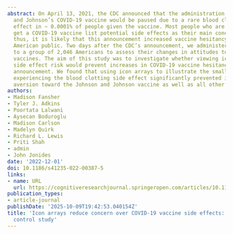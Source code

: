 ```yaml
---
abstract: On April 13, 2021, the CDC announced that the administration of Johnson
  and Johnson’s COVID-19 vaccine would be paused due to a rare blood clotting side
  effect in ~ 0.0001% of people given the vaccine. Most people who are hesitant to
  get a COVID-19 vaccine list potential side effects as their main concern (PEW, 2021);
  thus, it is likely that this announcement increased vaccine hesitancy among the
  American public. Two days after the CDC’s announcement, we administered a survey
  to a group of 2,046 Americans to assess their changes in attitudes toward COVID19
  vaccines. The aim of this study was to investigate whether viewing icon arrays of
  side effect risk would prevent increases in COVID-19 vaccine hesitancy due to the
  announcement. We found that using icon arrays to illustrate the small chance of
  experiencing the blood clotting side effect significantly prevented increases in
  aversion toward the Johnson and Johnson vaccine as well as all other COVID-19 vaccines.
authors:
- Madison Fansher
- Tyler J. Adkins
- Poortata Lalwani
- Aysecan Boduroglu
- Madison Carlson
- Madelyn Quirk
- Richard L. Lewis
- Priti Shah
- admin
- John Jonides
date: '2022-12-01'
doi: 10.1186/s41235-022-00387-5
links:
- name: URL
  url: https://cognitiveresearchjournal.springeropen.com/articles/10.1186/s41235-022-00387-5
publication_types:
- article-journal
publishDate: '2025-10-09T19:42:53.040154Z'
title: 'Icon arrays reduce concern over COVID-19 vaccine side effects: a randomized
  control study'
---
```

